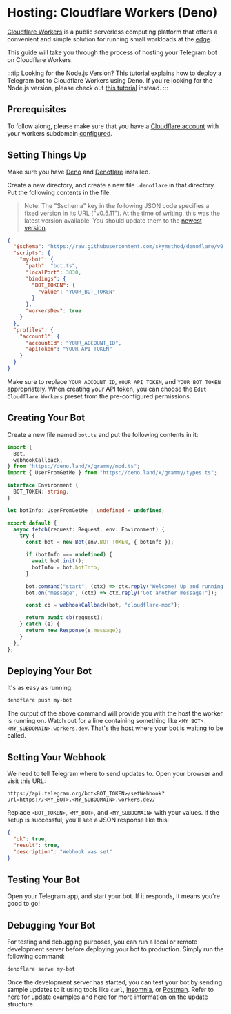 # Hosting: Cloudflare Workers (Deno)

[Cloudflare Workers](https://workers.cloudflare.com/) is a public serverless computing platform that offers a convenient and simple solution for running small workloads at the [edge](https://en.wikipedia.org/wiki/Edge_computing).

This guide will take you through the process of hosting your Telegram bot on Cloudflare Workers.

:::tip Looking for the Node.js Version?
This tutorial explains how to deploy a Telegram bot to Cloudflare Workers using Deno.
If you're looking for the Node.js version, please check out [this tutorial](./cloudflare-workers.md) instead.
:::

## Prerequisites

To follow along, please make sure that you have a [Cloudflare account](https://dash.cloudflare.com/login) with your workers subdomain [configured](https://dash.cloudflare.com/?account=workers).

## Setting Things Up

Make sure you have [Deno](https://deno.land/) and [Denoflare](https://denoflare.dev/) installed.

Create a new directory, and create a new file `.denoflare` in that directory.
Put the following contents in the file:

> Note: The "$schema" key in the following JSON code specifies a fixed version in its URL ("v0.5.11").
> At the time of writing, this was the latest version available.
> You should update them to the [newest version](https://github.com/skymethod/denoflare/releases).

```json
{
  "$schema": "https://raw.githubusercontent.com/skymethod/denoflare/v0.5.11/common/config.schema.json",
  "scripts": {
    "my-bot": {
      "path": "bot.ts",
      "localPort": 3030,
      "bindings": {
        "BOT_TOKEN": {
          "value": "YOUR_BOT_TOKEN"
        }
      },
      "workersDev": true
    }
  },
  "profiles": {
    "account1": {
      "accountId": "YOUR_ACCOUNT_ID",
      "apiToken": "YOUR_API_TOKEN"
    }
  }
}
```

Make sure to replace `YOUR_ACCOUNT_ID`, `YOUR_API_TOKEN`, and `YOUR_BOT_TOKEN` appropriately.
When creating your API token, you can choose the `Edit Cloudflare Workers` preset from the pre-configured permissions.

## Creating Your Bot

Create a new file named `bot.ts` and put the following contents in it:

```ts
import {
  Bot,
  webhookCallback,
} from "https://deno.land/x/grammy/mod.ts";
import { UserFromGetMe } from "https://deno.land/x/grammy/types.ts";

interface Environment {
  BOT_TOKEN: string;
}

let botInfo: UserFromGetMe | undefined = undefined;

export default {
  async fetch(request: Request, env: Environment) {
    try {
      const bot = new Bot(env.BOT_TOKEN, { botInfo });

      if (botInfo === undefined) {
        await bot.init();
        botInfo = bot.botInfo;
      }

      bot.command("start", (ctx) => ctx.reply("Welcome! Up and running."));
      bot.on("message", (ctx) => ctx.reply("Got another message!"));

      const cb = webhookCallback(bot, "cloudflare-mod");

      return await cb(request);
    } catch (e) {
      return new Response(e.message);
    }
  },
};
```

## Deploying Your Bot

It's as easy as running:

```sh
denoflare push my-bot
```

The output of the above command will provide you with the host the worker is running on.
Watch out for a line containing something like `<MY_BOT>.<MY_SUBDOMAIN>.workers.dev`.
That's the host where your bot is waiting to be called.

## Setting Your Webhook

We need to tell Telegram where to send updates to.
Open your browser and visit this URL:

```text
https://api.telegram.org/bot<BOT_TOKEN>/setWebhook?url=https://<MY_BOT>.<MY_SUBDOMAIN>.workers.dev/
```

Replace `<BOT_TOKEN>`, `<MY_BOT>`, and `<MY_SUBDOMAIN>` with your values.
If the setup is successful, you'll see a JSON response like this:

```json
{
  "ok": true,
  "result": true,
  "description": "Webhook was set"
}
```

## Testing Your Bot

Open your Telegram app, and start your bot.
If it responds, it means you're good to go!

## Debugging Your Bot

For testing and debugging purposes, you can run a local or remote development server before deploying your bot to production.
Simply run the following command:

```sh
denoflare serve my-bot
```

Once the development server has started, you can test your bot by sending sample updates to it using tools like `curl`, [Insomnia](https://insomnia.rest), or [Postman](https://postman.com).
Refer to [here](https://core.telegram.org/bots/webhooks#testing-your-bot-with-updates) for update examples and [here](https://core.telegram.org/bots/api#update) for more information on the update structure.
